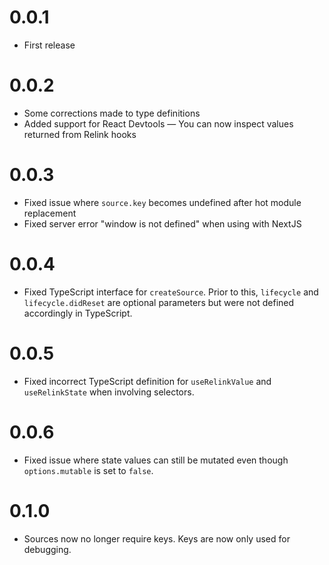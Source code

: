 # 0.0.1
* First release

# 0.0.2
* Some corrections made to type definitions
* Added support for React Devtools — You can now inspect values returned from Relink hooks

# 0.0.3
* Fixed issue where `source.key` becomes undefined after hot module replacement
* Fixed server error "window is not defined" when using with NextJS

# 0.0.4
* Fixed TypeScript interface for `createSource`. Prior to this, `lifecycle` and `lifecycle.didReset` are optional parameters but were not defined accordingly in TypeScript.

# 0.0.5
* Fixed incorrect TypeScript definition for `useRelinkValue` and `useRelinkState` when involving selectors.

# 0.0.6
* Fixed issue where state values can still be mutated even though `options.mutable` is set to `false`.

# 0.1.0
* Sources now no longer require keys. Keys are now only used for debugging.

